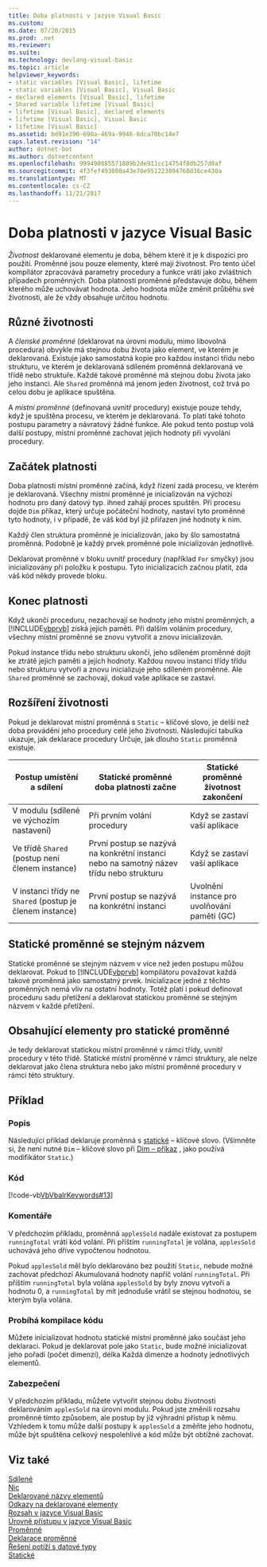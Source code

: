 ```yaml
---
title: Doba platnosti v jazyce Visual Basic
ms.custom: 
ms.date: 07/20/2015
ms.prod: .net
ms.reviewer: 
ms.suite: 
ms.technology: devlang-visual-basic
ms.topic: article
helpviewer_keywords:
- static variables [Visual Basic], lifetime
- static variables [Visual Basic], Visual Basic
- declared elements [Visual Basic], lifetime
- Shared variable lifetime [Visual Basic]
- lifetime [Visual Basic], declared elements
- lifetime [Visual Basic], Visual Basic
- lifetime [Visual Basic]
ms.assetid: bd91e390-690a-469a-9946-8dca70bc14e7
caps.latest.revision: "14"
author: dotnet-bot
ms.author: dotnetcontent
ms.openlocfilehash: 999490885571889b2de911cc14754f8db257d0af
ms.sourcegitcommit: 4f3fef493080a43e70e951223894768d36ce430a
ms.translationtype: MT
ms.contentlocale: cs-CZ
ms.lasthandoff: 11/21/2017
---
```

# <a name="lifetime-in-visual-basic"></a>Doba platnosti v jazyce Visual Basic
*Životnost* deklarované elementu je doba, během které it je k dispozici pro použití. Proměnné jsou pouze elementy, které mají životnost. Pro tento účel kompilátor zpracovává parametry procedury a funkce vrátí jako zvláštních případech proměnných. Doba platnosti proměnné představuje dobu, během kterého může uchovávat hodnota. Jeho hodnota může změnit průběhu své životnosti, ale že vždy obsahuje určitou hodnotu.  
  
## <a name="different-lifetimes"></a>Různé životnosti  
 A *členské proměnné* (deklarovat na úrovni modulu, mimo libovolná procedura) obvykle má stejnou dobu života jako element, ve kterém je deklarovaná. Existuje jako samostatná kopie pro každou instanci třídu nebo strukturu, ve kterém je deklarovaná sdíleném proměnná deklarovaná ve třídě nebo struktuře. Každé takové proměnné má stejnou dobu života jako jeho instanci. Ale `Shared` proměnná má jenom jeden životnost, což trvá po celou dobu je aplikace spuštěna.  
  
 A *místní proměnné* (definovaná uvnitř procedury) existuje pouze tehdy, když je spuštěna procesu, ve kterém je deklarovaná. To platí také tohoto postupu parametry a návratový žádné funkce. Ale pokud tento postup volá další postupy, místní proměnné zachovat jejich hodnoty při vyvolání procedury.  
  
## <a name="beginning-of-lifetime"></a>Začátek platnosti  
 Doba platnosti místní proměnné začíná, když řízení zadá procesu, ve kterém je deklarovaná. Všechny místní proměnné je inicializován na výchozí hodnotu pro daný datový typ. ihned zahájí proces spuštěn. Při procesu dojde `Dim` příkaz, který určuje počáteční hodnoty, nastaví tyto proměnné tyto hodnoty, i v případě, že váš kód byl již přiřazen jiné hodnoty k nim.  
  
 Každý člen struktura proměnné je inicializován, jako by šlo samostatná proměnná. Podobně je každý prvek proměnné pole inicializován jednotlivě.  
  
 Deklarovat proměnné v bloku uvnitř procedury (například `For` smyčky) jsou inicializovány při položku k postupu. Tyto inicializacích začnou platit, zda váš kód někdy provede bloku.  
  
## <a name="end-of-lifetime"></a>Konec platnosti  
 Když ukončí proceduru, nezachovají se hodnoty jeho místní proměnných, a [!INCLUDE[vbprvb](~/includes/vbprvb-md.md)] získá jejich paměti. Při dalším voláním procedury, všechny místní proměnné se znovu vytvořit a znovu inicializován.  
  
 Pokud instance třídu nebo strukturu ukončí, jeho sdíleném proměnné dojít ke ztrátě jejich paměti a jejich hodnoty. Každou novou instanci třídy třídu nebo strukturu vytvoří a znovu inicializuje jeho sdíleném proměnné. Ale `Shared` proměnné se zachovají, dokud vaše aplikace se zastaví.  
  
## <a name="extension-of-lifetime"></a>Rozšíření životnosti  
 Pokud je deklarovat místní proměnná s `Static` – klíčové slovo, je delší než doba provádění jeho procedury celé jeho životnosti. Následující tabulka ukazuje, jak deklarace procedury Určuje, jak dlouho `Static` proměnná existuje.  
  
|Postup umístění a sdílení|Statické proměnné doba platnosti začne|Statické proměnné životnost zakončení|  
|------------------------------------|-------------------------------------|-----------------------------------|  
|V modulu (sdílené ve výchozím nastavení)|Při prvním volání procedury|Když se zastaví vaší aplikace|  
|Ve třídě `Shared` (postup není členem instance)|První postup se nazývá na konkrétní instanci nebo na samotný název třídu nebo strukturu|Když se zastaví vaší aplikace|  
|V instanci třídy ne `Shared` (postup je členem instance)|První postup se nazývá na konkrétní instanci|Uvolnění instance pro uvolňování paměti (GC)|  
  
## <a name="static-variables-of-the-same-name"></a>Statické proměnné se stejným názvem  
 Statické proměnné se stejným názvem v více než jeden postupu můžou deklarovat. Pokud to [!INCLUDE[vbprvb](~/includes/vbprvb-md.md)] kompilátoru považovat každá takové proměnná jako samostatný prvek. Inicializace jedné z těchto proměnných nemá vliv na ostatní hodnoty. Totéž platí i pokud definovat proceduru sadu přetížení a deklarovat statickou proměnné se stejným názvem v každé přetížení.  
  
## <a name="containing-elements-for-static-variables"></a>Obsahující elementy pro statické proměnné  
 Je tedy deklarovat statickou místní proměnné v rámci třídy, uvnitř procedury v této třídě. Statické místní proměnné v rámci struktury, ale nelze deklarovat jako člena struktura nebo jako místní proměnné procedury v rámci této struktury.  
  
## <a name="example"></a>Příklad  
  
### <a name="description"></a>Popis  
 Následující příklad deklaruje proměnná s [statické](../../../../visual-basic/language-reference/modifiers/static.md) – klíčové slovo. (Všimněte si, že není nutné `Dim` – klíčové slovo při [Dim – příkaz](../../../../visual-basic/language-reference/statements/dim-statement.md) , jako používá modifikátor `Static`.)  
  
### <a name="code"></a>Kód  
 [!code-vb[VbVbalrKeywords#13](../../../../visual-basic/language-reference/codesnippet/VisualBasic/lifetime_1.vb)]  
  
### <a name="comments"></a>Komentáře  
 V předchozím příkladu, proměnná `applesSold` nadále existovat za postupem `runningTotal` vrátí kód volání. Při příštím `runningTotal` je volána, `applesSold` uchovává jeho dříve vypočtenou hodnotou.  
  
 Pokud `applesSold` měl bylo deklarováno bez použití `Static`, nebude možné zachovat předchozí Akumulovaná hodnoty napříč volání `runningTotal`. Při příštím `runningTotal` byla volána `applesSold` by byly znovu vytvoří a hodnotu 0, a `runningTotal` by mít jednoduše vrátil se stejnou hodnotou, se kterým byla volána.  
  
### <a name="compiling-the-code"></a>Probíhá kompilace kódu  
 Můžete inicializovat hodnotu statické místní proměnné jako součást jeho deklaraci. Pokud je deklarovat pole jako `Static`, bude možné inicializovat jeho pořadí (počet dimenzí), délka Každá dimenze a hodnoty jednotlivých elementů.  
  
### <a name="security"></a>Zabezpečení  
 V předchozím příkladu, můžete vytvořit stejnou dobu životnosti deklarováním `applesSold` na úrovni modulu. Pokud jste změnili rozsahu proměnné tímto způsobem, ale postup by již výhradní přístup k němu. Vzhledem k tomu může další postupy k `applesSold` a změňte jeho hodnotu, může být spuštěna celkový nespolehlivé a kód může být obtížné zachovat.  
  
## <a name="see-also"></a>Viz také  
 [Sdílené](../../../../visual-basic/language-reference/modifiers/shared.md)  
 [Nic](../../../../visual-basic/language-reference/nothing.md)  
 [Deklarované názvy elementů](../../../../visual-basic/programming-guide/language-features/declared-elements/declared-element-names.md)  
 [Odkazy na deklarované elementy](../../../../visual-basic/programming-guide/language-features/declared-elements/references-to-declared-elements.md)  
 [Rozsah v jazyce Visual Basic](../../../../visual-basic/programming-guide/language-features/declared-elements/scope.md)  
 [Úrovně přístupu v jazyce Visual Basic](../../../../visual-basic/programming-guide/language-features/declared-elements/access-levels.md)  
 [Proměnné](../../../../visual-basic/programming-guide/language-features/variables/index.md)  
 [Deklarace proměnné](../../../../visual-basic/programming-guide/language-features/variables/variable-declaration.md)  
 [Řešení potíží s datové typy](../../../../visual-basic/programming-guide/language-features/data-types/troubleshooting-data-types.md)  
 [Statické](../../../../visual-basic/language-reference/modifiers/static.md)
